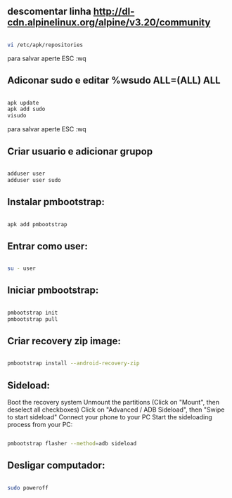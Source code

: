 
## descomentar linha http://dl-cdn.alpinelinux.org/alpine/v3.20/community


```bash

vi /etc/apk/repositories

```

para salvar aperte ESC :wq

## Adiconar sudo e editar %wsudo ALL=(ALL) ALL

```bash

apk update
apk add sudo
visudo

```

para salvar aperte ESC :wq

## Criar usuario e adicionar grupop

```bash

adduser user
adduser user sudo

```

## Instalar pmbootstrap:

```bash

apk add pmbootstrap

```

## Entrar como user:

```bash

su - user

```

## Iniciar pmbootstrap:

```bash

pmbootstrap init
pmbootstrap pull

```

## Criar recovery zip image:

```bash

pmbootstrap install --android-recovery-zip

```

## Sideload:

Boot the recovery system
Unmount the partitions (Click on "Mount", then deselect all checkboxes)
Click on "Advanced / ADB Sideload", then "Swipe to start sideload"
Connect your phone to your PC
Start the sideloading process from your PC:

```bash

pmbootstrap flasher --method=adb sideload

```

## Desligar computador:

```bash

sudo poweroff

```
